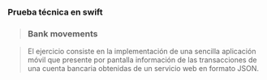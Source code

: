 ### **Prueba técnica en swift**> ### **Bank movements**>  El ejercicio consiste en la implementación de una sencilla aplicación móvil que presente por pantalla información de las transacciones de una cuenta bancaria obtenidas de un servicio web en formato JSON.